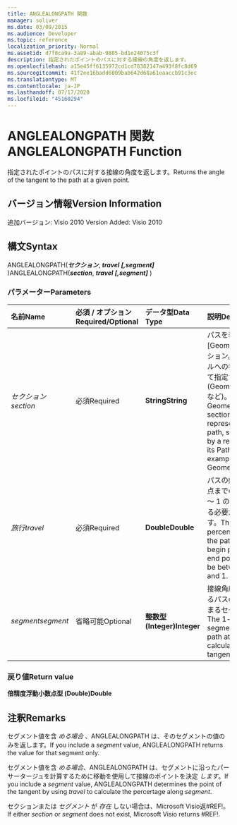 ```yaml
---
title: ANGLEALONGPATH 関数
manager: soliver
ms.date: 03/09/2015
ms.audience: Developer
ms.topic: reference
localization_priority: Normal
ms.assetid: d7f8ca9a-3a89-abab-9805-bd1e24075c3f
description: 指定されたポイントのパスに対する接線の角度を返します。
ms.openlocfilehash: a15e45ff6135972cd1cd78382147a493f8fc8d69
ms.sourcegitcommit: 41f2ee16badd6009bab642d68a61eaaccb91c3ec
ms.translationtype: MT
ms.contentlocale: ja-JP
ms.lasthandoff: 07/17/2020
ms.locfileid: "45160294"
---
```

# <a name="anglealongpath-function"></a><span data-ttu-id="76ec3-103">ANGLEALONGPATH 関数</span><span class="sxs-lookup"><span data-stu-id="76ec3-103">ANGLEALONGPATH Function</span></span>

<span data-ttu-id="76ec3-104">指定されたポイントのパスに対する接線の角度を返します。</span><span class="sxs-lookup"><span data-stu-id="76ec3-104">Returns the angle of the tangent to the path at a given point.</span></span>
  
## <a name="version-information"></a><span data-ttu-id="76ec3-105">バージョン情報</span><span class="sxs-lookup"><span data-stu-id="76ec3-105">Version Information</span></span>

<span data-ttu-id="76ec3-106">追加バージョン: Visio 2010
</span><span class="sxs-lookup"><span data-stu-id="76ec3-106">Version Added: Visio 2010</span></span> 
  
## <a name="syntax"></a><span data-ttu-id="76ec3-107">構文</span><span class="sxs-lookup"><span data-stu-id="76ec3-107">Syntax</span></span>

<span data-ttu-id="76ec3-108">ANGLEALONGPATH(***セクション***, ***travel*** ***[,segment]*** )</span><span class="sxs-lookup"><span data-stu-id="76ec3-108">ANGLEALONGPATH(***section***, ***travel*** ***[,segment]*** )</span></span> 
  
### <a name="parameters"></a><span data-ttu-id="76ec3-109">パラメーター</span><span class="sxs-lookup"><span data-stu-id="76ec3-109">Parameters</span></span>

|<span data-ttu-id="76ec3-110">**名前**</span><span class="sxs-lookup"><span data-stu-id="76ec3-110">**Name**</span></span>|<span data-ttu-id="76ec3-111">**必須 / オプション**</span><span class="sxs-lookup"><span data-stu-id="76ec3-111">**Required/Optional**</span></span>|<span data-ttu-id="76ec3-112">**データ型**</span><span class="sxs-lookup"><span data-stu-id="76ec3-112">**Data Type**</span></span>|<span data-ttu-id="76ec3-113">**説明**</span><span class="sxs-lookup"><span data-stu-id="76ec3-113">**Description**</span></span>|
|:-----|:-----|:-----|:-----|
| <span data-ttu-id="76ec3-114">_セクション_</span><span class="sxs-lookup"><span data-stu-id="76ec3-114">_section_</span></span> <br/> |<span data-ttu-id="76ec3-115">必須</span><span class="sxs-lookup"><span data-stu-id="76ec3-115">Required</span></span>  <br/> |<span data-ttu-id="76ec3-116">**String**</span><span class="sxs-lookup"><span data-stu-id="76ec3-116">**String**</span></span> <br/> |<span data-ttu-id="76ec3-117">パスを表す [Geometry] セクション。[Path] セルへの参照によって指定されます (Geometry1.Path など)。</span><span class="sxs-lookup"><span data-stu-id="76ec3-117">The Geometry section that represents the path, specified by a reference to its Path cell (for example, Geometry1.Path).</span></span>  <br/> |
| <span data-ttu-id="76ec3-118">_旅行_</span><span class="sxs-lookup"><span data-stu-id="76ec3-118">_travel_</span></span> <br/> |<span data-ttu-id="76ec3-119">必須</span><span class="sxs-lookup"><span data-stu-id="76ec3-119">Required</span></span>  <br/> |<span data-ttu-id="76ec3-120">**Double**</span><span class="sxs-lookup"><span data-stu-id="76ec3-120">**Double**</span></span> <br/> |<span data-ttu-id="76ec3-p101">パスの始点から終点までの割合。0 ～ 1 の値を指定する必要があります。</span><span class="sxs-lookup"><span data-stu-id="76ec3-p101">The percentage along the path from begin point to end point. Must be between 0 and 1.</span></span>  <br/> |
| <span data-ttu-id="76ec3-123">_segment_</span><span class="sxs-lookup"><span data-stu-id="76ec3-123">_segment_</span></span> <br/> |<span data-ttu-id="76ec3-124">省略可能</span><span class="sxs-lookup"><span data-stu-id="76ec3-124">Optional</span></span>  <br/> |<span data-ttu-id="76ec3-125">**整数型 (Integer)**</span><span class="sxs-lookup"><span data-stu-id="76ec3-125">**Integer**</span></span> <br/> |<span data-ttu-id="76ec3-126">接線角度を計算するパスの 1 から始まるセグメント。</span><span class="sxs-lookup"><span data-stu-id="76ec3-126">The 1-based segment of the path at which to calculate the tangent angle.</span></span>  <br/> |
   
### <a name="return-value"></a><span data-ttu-id="76ec3-127">戻り値</span><span class="sxs-lookup"><span data-stu-id="76ec3-127">Return value</span></span>

 <span data-ttu-id="76ec3-128">**倍精度浮動小数点型 (Double)**</span><span class="sxs-lookup"><span data-stu-id="76ec3-128">**Double**</span></span>
  
## <a name="remarks"></a><span data-ttu-id="76ec3-129">注釈</span><span class="sxs-lookup"><span data-stu-id="76ec3-129">Remarks</span></span>

<span data-ttu-id="76ec3-130">セグメント値を含  _める場合_ 、ANGLEALONGPATH は、そのセグメントの値のみを返します。</span><span class="sxs-lookup"><span data-stu-id="76ec3-130">If you include a  _segment_ value, ANGLEALONGPATH returns the value for that segment only.</span></span> 
  
<span data-ttu-id="76ec3-131">セグメント値を含 _める場合_、ANGLEALONGPATH は、セグメントに沿ったパーサータージュを計算するために移動を使用して接線のポイントを決定 _します_。</span><span class="sxs-lookup"><span data-stu-id="76ec3-131">If you include a  _segment_ value, ANGLEALONGPATH determines the point of the tangent by using  _travel_ to calculate the percertage along  _segment_.</span></span>
  
<span data-ttu-id="76ec3-132">セクションまたは _セグメント_ が _存在_ しない場合は、Microsoft Visio返#REF!。</span><span class="sxs-lookup"><span data-stu-id="76ec3-132">If either  _section_ or  _segment_ does not exist, Microsoft Visio returns #REF!.</span></span> 
  

